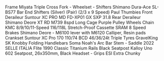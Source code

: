 Frame	        Miyata Triple Cross
Fork	        -
Wheelset 	    -
Shifters        Shimano Dura-Ace SL-BS77 Bar End Shifters (Silver) (Pair) (2/3 x 9 Speed)
                Paul Thumbies
Front Deraileur Suntour XC PRO MD FD-XP01 GX SXP 31.8
Rear Deraileur	Shimano Deore XT RD M739 8spd Long Cage Purple Pulley Wheels
Chain	        KMC 8/9/10/11-Speed 116/118L Stretch-Proof
Cassette 	    SRAM 8 Speed
Brakes	        Shimano Deore - M6100 lever with M6120 Calliper, Resin pads
Crankset        Suntour XC Pro 170 110/74 BCD 46/36/24t Triple
Tyres	        GravelKing SK Knobby Folding
Handlebars	    Soma Noah's Arc Bar
Stem	        -
Saddle	        2022 SELLE ITALIA Flite 1990 Classic Titanium Rails Black
Seatpost	    Kalloy Uno 602 Seatpost, 26x350mm, Black
Headset	        -
Grips	        ESI Extra Chunky
